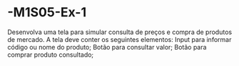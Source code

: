 # -M1S05-Ex-1
Desenvolva uma tela para simular consulta de preços e compra de produtos de mercado. A tela deve conter os seguintes elementos:  Input para informar código ou nome do produto;  Botão para consultar valor;  Botão para comprar produto consultado;
